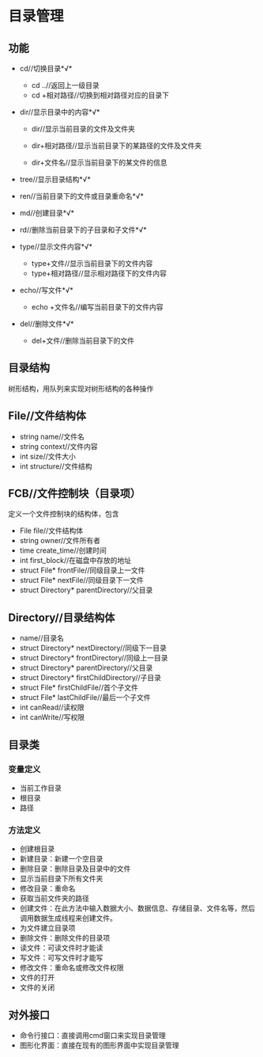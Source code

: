 # 目录管理

## 功能

- cd//切换目录*√* 

  - cd ..//返回上一级目录
  - cd +相对路径//切换到相对路径对应的目录下

- dir//显示目录中的内容*√* 

  - dir//显示当前目录的文件及文件夹

  - dir+相对路径//显示当前目录下的某路径的文件及文件夹

  - dir+文件名//显示当前目录下的某文件的信息

- tree//显示目录结构*√* 

- ren//当前目录下的文件或目录重命名*√* 

- md//创建目录*√* 

- rd//删除当前目录下的子目录和子文件*√* 

- type//显示文件内容*√* 

  * type+文件//显示当前目录下的文件内容

  - type+相对路径//显示相对路径下的文件内容

- echo//写文件*√* 

  - echo +文件名//编写当前目录下的文件内容

- del//删除文件*√* 

  - del+文件//删除当前目录下的文件

## 目录结构

树形结构，用队列来实现对树形结构的各种操作

## File//文件结构体

- string name//文件名
- string context//文件内容
- int size//文件大小
- int structure//文件结构

## FCB//文件控制块（目录项）

 定义一个文件控制块的结构体，包含

- File file//文件结构体
- string owner//文件所有者
- time create_time//创建时间
- int first_block//在磁盘中存放的地址
- struct File* frontFile//同级目录上一文件
- struct File* nextFile//同级目录下一文件
- struct Directory* parentDirectory//父目录

## Directory//目录结构体

- name//目录名
- struct Directory* nextDirectory//同级下一目录
- struct Directory* frontDirectory//同级上一目录
- struct Directory* parentDirectory//父目录
- struct Directory* firstChildDirectory//子目录
- struct File* firstChildFile//首个子文件
- struct File* lastChildFile//最后一个子文件
- int canRead//读权限
- int canWrite//写权限

## 目录类

### 变量定义

- 当前工作目录
- 根目录
- 路径

### 方法定义

- 创建根目录
- 新建目录：新建一个空目录
- 删除目录：删除目录及目录中的文件
- 显示当前目录下所有文件夹
- 修改目录：重命名
- 获取当前文件夹的路径
- 创建文件：在此方法中输入数据大小、数据信息、存储目录、文件名等，然后调用数据生成线程来创建文件。
- 为文件建立目录项
- 删除文件：删除文件的目录项
- 读文件：可读文件时才能读
- 写文件：可写文件时才能写
- 修改文件：重命名或修改文件权限
- 文件的打开
- 文件的关闭

## 对外接口

- 命令行接口：直接调用cmd窗口来实现目录管理
- 图形化界面：直接在现有的图形界面中实现目录管理
